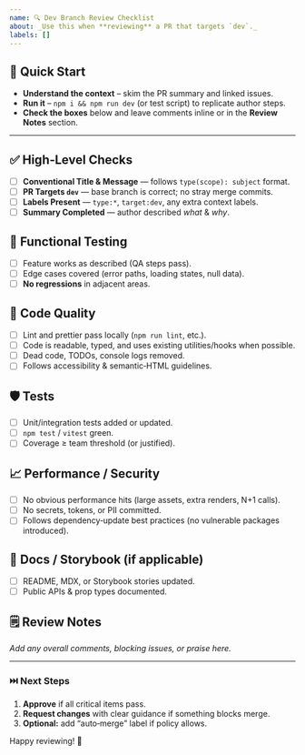 ```yaml
---
name: 🔍 Dev Branch Review Checklist
about: _Use this when **reviewing** a PR that targets `dev`._
labels: []
---
```


## 🚦  Quick Start
- **Understand the context** – skim the PR summary and linked issues.  
- **Run it** – `npm i && npm run dev` (or test script) to replicate author steps.  
- **Check the boxes** below and leave comments inline or in the **Review Notes** section.

---

## ✅  High‑Level Checks
- [ ] **Conventional Title & Message** — follows `type(scope): subject` format.  
- [ ] **PR Targets `dev`** — base branch is correct; no stray merge commits.  
- [ ] **Labels Present** — `type:*`, `target:dev`, any extra context labels.  
- [ ] **Summary Completed** — author described _what_ & _why_.  

## 🧪  Functional Testing
- [ ] Feature works as described (QA steps pass).  
- [ ] Edge cases covered (error paths, loading states, null data).  
- [ ] **No regressions** in adjacent areas.

## 🧹  Code Quality
- [ ] Lint and prettier pass locally (`npm run lint`, etc.).  
- [ ] Code is readable, typed, and uses existing utilities/hooks when possible.  
- [ ] Dead code, TODOs, console logs removed.  
- [ ] Follows accessibility & semantic‑HTML guidelines.

## 🛡️  Tests
- [ ] Unit/integration tests added or updated.  
- [ ] `npm test` / `vitest` green.  
- [ ] Coverage ≥ team threshold (or justified).

## 📈  Performance / Security
- [ ] No obvious performance hits (large assets, extra renders, N+1 calls).  
- [ ] No secrets, tokens, or PII committed.  
- [ ] Follows dependency‑update best practices (no vulnerable packages introduced).

## 📝  Docs / Storybook (if applicable)
- [ ] README, MDX, or Storybook stories updated.  
- [ ] Public APIs & prop types documented.

## 🗒️  Review Notes
_Add any overall comments, blocking issues, or praise here._

---

### ⏭️ Next Steps
1. **Approve** if all critical items pass.  
2. **Request changes** with clear guidance if something blocks merge.  
3. **Optional:** add “auto‑merge” label if policy allows.

Happy reviewing! 🎉
